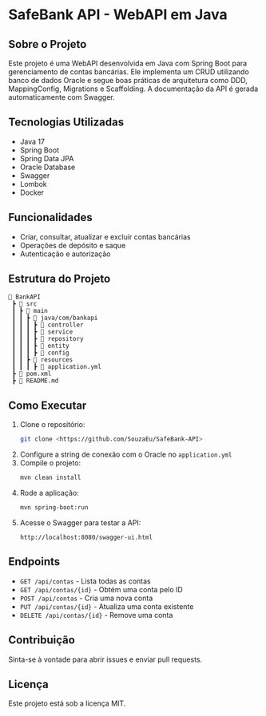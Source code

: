 # SafeBank API - WebAPI em Java

## Sobre o Projeto
Este projeto é uma WebAPI desenvolvida em Java com Spring Boot para gerenciamento de contas bancárias. Ele implementa um CRUD utilizando banco de dados Oracle e segue boas práticas de arquitetura como DDD, MappingConfig, Migrations e Scaffolding. A documentação da API é gerada automaticamente com Swagger.

## Tecnologias Utilizadas
- Java 17
- Spring Boot
- Spring Data JPA
- Oracle Database
- Swagger
- Lombok
- Docker

## Funcionalidades
- Criar, consultar, atualizar e excluir contas bancárias
- Operações de depósito e saque
- Autenticação e autorização

## Estrutura do Projeto
```plaintext
📂 BankAPI
 ┣ 📂 src
 ┃ ┣ 📂 main
 ┃ ┃ ┣ 📂 java/com/bankapi
 ┃ ┃ ┃ ┣ 📂 controller
 ┃ ┃ ┃ ┣ 📂 service
 ┃ ┃ ┃ ┣ 📂 repository
 ┃ ┃ ┃ ┣ 📂 entity
 ┃ ┃ ┃ ┣ 📂 config
 ┃ ┃ ┣ 📂 resources
 ┃ ┃ ┃ ┣ 📜 application.yml
 ┣ 📜 pom.xml
 ┣ 📜 README.md
```

## Como Executar
1. Clone o repositório:
   ```sh
   git clone <https://github.com/SouzaEu/SafeBank-API>
   ```
2. Configure a string de conexão com o Oracle no `application.yml`
3. Compile o projeto:
   ```sh
   mvn clean install
   ```
4. Rode a aplicação:
   ```sh
   mvn spring-boot:run
   ```
5. Acesse o Swagger para testar a API:
   ```
   http://localhost:8080/swagger-ui.html
   ```

## Endpoints
- `GET /api/contas` - Lista todas as contas
- `GET /api/contas/{id}` - Obtém uma conta pelo ID
- `POST /api/contas` - Cria uma nova conta
- `PUT /api/contas/{id}` - Atualiza uma conta existente
- `DELETE /api/contas/{id}` - Remove uma conta

## Contribuição
Sinta-se à vontade para abrir issues e enviar pull requests.

## Licença
Este projeto está sob a licença MIT.
